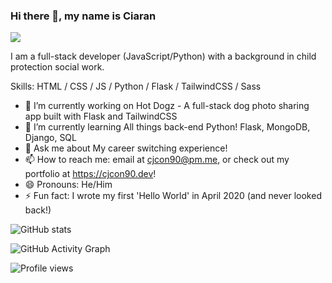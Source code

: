 ### Hi there 👋, my name is Ciaran
![](https://res.cloudinary.com/cjcon90/image/upload/c_scale,w_670/v1617874131/github_readme/cjcon90_Logo.png)

I am a full-stack developer (JavaScript/Python) with a background in child protection social work.

Skills: HTML / CSS / JS / Python / Flask / TailwindCSS / Sass

- 🔭 I’m currently working on Hot Dogz  - A full-stack dog photo sharing app built with Flask and TailwindCSS 
- 🌱 I’m currently learning All things back-end Python! Flask, MongoDB, Django, SQL 
- 💬 Ask me about My career switching experience! 
- 📫 How to reach me: email at cjcon90@pm.me, or check out my portfolio at https://cjcon90.dev! 
- 😄 Pronouns: He/Him 
- ⚡ Fun fact: I wrote my first 'Hello World' in April 2020 (and never looked back!) 

![GitHub stats](https://github-readme-stats.vercel.app/api?username=cjcon90&show_icons=true&count_private=true&theme=tokyonight)  

![GitHub Activity Graph](https://activity-graph.herokuapp.com/graph?username=cjcon90&theme=react-dark)  

![Profile views](https://gpvc.arturio.dev/cjcon90)  
